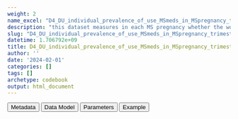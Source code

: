 ```yaml
---
weight: 2
name_excel: "D4_DU_individual_prevalence_of_use_MSmeds_in_MSpregnancy_trimesters.xlsx"
description: "this dataset measures in each MS pregnancy whether the woman  used or didn't use each of the MS medications in the trimesters before or during pregnancy (to ultimately  feed Template 3)"
slug: "D4_DU_individual_prevalence_of_use_MSmeds_in_MSpregnancy_trimesters"
datetime: 1.706792e+09
title: D4_DU_individual_prevalence_of_use_MSmeds_in_MSpregnancy_trimesters
author: ''
date: '2024-02-01'
categories: []
tags: []
archetype: codebook
output: html_document
---
```


<script src="/rmarkdown-libs/core-js/shim.min.js"></script>
<script src="/rmarkdown-libs/react/react.min.js"></script>
<script src="/rmarkdown-libs/react/react-dom.min.js"></script>
<script src="/rmarkdown-libs/reactwidget/react-tools.js"></script>
<script src="/rmarkdown-libs/htmlwidgets/htmlwidgets.js"></script>
<link href="/rmarkdown-libs/reactable/reactable.css" rel="stylesheet" />
<script src="/rmarkdown-libs/reactable-binding/reactable.js"></script>
<div class="tab">
<button class="tablinks" onclick="openCity(event, &#39;Metadata&#39;)" id="defaultOpen">Metadata</button>
<button class="tablinks" onclick="openCity(event, &#39;Data Model&#39;)">Data Model</button>
<button class="tablinks" onclick="openCity(event, &#39;Parameters&#39;)">Parameters</button>
<button class="tablinks" onclick="openCity(event, &#39;Example&#39;)">Example</button>
</div>
<div id="Metadata" class="tabcontent">
<div id="htmlwidget-1" class="reactable html-widget " style="width:auto;height:600px;"></div>
<script type="application/json" data-for="htmlwidget-1">{"x":{"tag":{"name":"Reactable","attribs":{"data":{"medatata_name":["Name of the dataset","Content of the dataset","Unit of observation","Dataset where the list of UoOs is fully listed and with 1 record per UoO","How many observations per UoO","NxUoO","Variables capturing the UoO","Primary key","Parameters",null,null,null,null,null,null,null,null,null,null,null],"metadata_content":["D4_DU_individual_prevalence_of_use_MSmeds_in_MSpregnancy_trimesters","this dataset measures in each MS pregnancy whether the woman  used or didn't use each of the MS medications in the trimesters before or during pregnancy (to ultimately  feed Template 3)","a pregnancy with MS","D3_DU_PREGNANCY-COHORT_variables where pregnancy_with_MS == 1","as many as the medicines in the parameter MSMEDICATION","1","pregnancy_id","pregnancy_id MSMEDICATION",null,null,null,null,null,null,null,null,null,null,null,null]},"columns":[{"id":"medatata_name","name":"medatata_name","type":"character"},{"id":"metadata_content","name":"metadata_content","type":"character"}],"sortable":false,"searchable":true,"pagination":false,"highlight":true,"bordered":true,"striped":true,"style":{"maxWidth":1800},"height":"600px","dataKey":"3905fb47b4029c402dc8068e4f0a57dc"},"children":[]},"class":"reactR_markup"},"evals":[],"jsHooks":[]}</script>
</div>
<div id="Data Model" class="tabcontent">
<div id="htmlwidget-2" class="reactable html-widget " style="width:auto;height:600px;"></div>
<script type="application/json" data-for="htmlwidget-2">{"x":{"tag":{"name":"Reactable","attribs":{"data":{"VarName":["pregnancy_id","medication-label","use_before_pregnancy","number_before_pregnancy","use_tri_N","number_tri_N",null,null,null,null,null,null,null,null,null,null,null,null,null,null],"Description":["identifier of the pregnancy with MS","drug that the record is referring to","whether the woman has used MSMEDICATION between start_preg_period_pre_all and end_preg_period_pre_all","number of records of MSMEDICATION between start_preg_period_pre_all and end_preg_period_pre_all - this count needs to be added to CountPrevalence","whether the woman has used MSMEDICATION between start_preg_period_during_N and end_preg_period_during_N\r\n","number of records of MSMEDICATION between start_preg_period_during_N and end_preg_period_during_N\r\n",null,null,null,null,null,null,null,null,null,null,null,null,null,null],"Format":[null,"string","binary","int","binary","int",null,null,null,null,null,null,null,null,null,null,null,null,null,null],"Vocabulary":[null,"MSMEDICATION","1 = use of the medication MSMEDICATION before pregnancy\r\n0 = no use of the medication MSMEDICATION before pregnancy",null,"1 = use of the medication MSMEDICATION during trimester N\r\n0 = no use of the medication MSMEDICATION during trimester N",null,null,null,null,null,null,null,null,null,null,null,null,null,null,null],"Parameters":[null,"MSMEDICATION",null,null,"N",null,null,null,null,null,null,null,null,null,null,null,null,null,null,null],"Notes and examples":[null,null,null,null,null,null,null,null,null,null,null,null,null,null,null,null,null,null,null,null],"Source tables and variables":["D3_DU_PREGNANCY-COHORT_variables/pregnancy_id",null,null,null,null,null,null,null,null,null,null,null,null,null,null,null,null,null,null,null],"Retrieved":[null,null,null,null,null,null,null,null,null,null,null,null,null,null,null,null,null,null,null,null],"Calculated":["yes","yes","yes","yes",null,null,null,null,null,null,null,null,null,null,null,null,null,null,null,null],"Algorithm_id":[null,null,null,null,null,null,null,null,null,null,null,null,null,null,null,null,null,null,null,null],"Rule":["D3_DU_PREGNANCY-COHORT_variables where pregnancy_with_MS == 1","use CountPrevalence with conditions <- merge all the conceptsets of the MSMEDICATIONS list in the Parameters tab and add a variable 'medication' with the corresponding parameter value, and then apply the command repeatedly with different values for entry and exit from the cohort; the cohort is always D3_DU_PREGNANCY-COHORT_variables where pregnancy_with_MS == 1\r\nprevalent_individual = CountPrevalence(Dataset_cohort = cohort,\r\n                                       Dataset_events = conditions,\r\n                                       UoO_id = c(\"pregnancy_id\"),\r\n                                       Type_prevalence = \"of use\",\r\n                                       Periods_of_time = list(list(Start_study_time,End_study_time)),\r\n                                       Start_study_time = \"20050101\",\r\n                                       End_study_time = \"20191231\",\r\n                                       Start_date = xxx, # this depends on the period before and during pregnancy that is being calculated \r\n                                       End_date = xxx, # this depends on the period before and during pregnancy that is being calculated\r\n                                       Name_condition =  \"medication\",\r\n                                       Date_condition = \"date\",\r\n                                       Conditions = MSMEDICATION, \r\n                                       Aggregate = FALSE\r\n                                       )",null,null,null,null,null,null,null,null,null,null,null,null,null,null,null,null,null,null]},"columns":[{"id":"VarName","name":"VarName","type":"character"},{"id":"Description","name":"Description","type":"character"},{"id":"Format","name":"Format","type":"character"},{"id":"Vocabulary","name":"Vocabulary","type":"character"},{"id":"Parameters","name":"Parameters","type":"character"},{"id":"Notes and examples","name":"Notes and examples","type":"logical"},{"id":"Source tables and variables","name":"Source tables and variables","type":"character"},{"id":"Retrieved","name":"Retrieved","type":"logical"},{"id":"Calculated","name":"Calculated","type":"character"},{"id":"Algorithm_id","name":"Algorithm_id","type":"logical"},{"id":"Rule","name":"Rule","type":"character"}],"sortable":false,"searchable":true,"pagination":false,"highlight":true,"bordered":true,"striped":true,"style":{"maxWidth":1800},"height":"600px","dataKey":"cccc46b153b162af34c3520ca04d9b8f"},"children":[]},"class":"reactR_markup"},"evals":[],"jsHooks":[]}</script>
</div>
<div id="Parameters" class="tabcontent">
<div id="htmlwidget-3" class="reactable html-widget " style="width:auto;height:600px;"></div>
<script type="application/json" data-for="htmlwidget-3">{"x":{"tag":{"name":"Reactable","attribs":{"data":{"Parameter":["MSMEDICATION","MSMEDICATION","MSMEDICATION","MSMEDICATION","MSMEDICATION","MSMEDICATION","MSMEDICATION","MSMEDICATION","MSMEDICATION","MSMEDICATION","MSMEDICATION","MSMEDICATION","MSMEDICATION","MSMEDICATION","MSMEDICATION","MSMEDICATION","MSMEDICATION","MSMEDICATION","MSMEDICATION","MSMEDICATION"],"Value":["alemtuzumab","azathioprine","cladribine","daclizumab","dimethyl_fumarate","fingolimod","glatiramer_acetate","interferon_beta-1a","interferon_beta-1b","mitoxantrone","natalizumab","ocrelizumab","peginterferon_beta-1a","rituximab","teriflunomide","ofatumumab","siponimod","methotrexate","cyclophosphamide","leflunomide"],"name in the SAP":["Alemtuzumab","Azathioprine","Cladribine","Daclizumab","Dimethyl fumarate","Fingolimod","Glatiramer acetate","Interferon beta-1a","Interferon beta-1b","Mitoxantrone","Natalizumab","Ocrelizumab","Peginterferon beta-1a","Rituximab","Teriflunomide","Ofatumumab","Siponimod","Methotrexate","Cyclophosphamide","Leflunomide"],"ATC":["L04AA34","L04AX01","L04AA40","L04AC01","N07XX09/ L04AX07","L04AA27","L03AX13","L03AB07","L03AB08","L01DB07","L04AA23","L04AA36","L03AB13","L01XC02/ L01FA01","L04AA31","L01XC10/ L01FA02","L04AA42","L04AX03/ L01BA01","L01AA01","L04AA13"]},"columns":[{"id":"Parameter","name":"Parameter","type":"character"},{"id":"Value","name":"Value","type":"character"},{"id":"name in the SAP","name":"name in the SAP","type":"character"},{"id":"ATC","name":"ATC","type":"character"}],"sortable":false,"searchable":true,"pagination":false,"highlight":true,"bordered":true,"striped":true,"style":{"maxWidth":1800},"height":"600px","dataKey":"924c58671126c5387a6722d656b27437"},"children":[]},"class":"reactR_markup"},"evals":[],"jsHooks":[]}</script>
</div>
<div id="Example" class="tabcontent">
<div id="htmlwidget-4" class="reactable html-widget " style="width:auto;height:600px;"></div>
<script type="application/json" data-for="htmlwidget-4">{"x":{"tag":{"name":"Reactable","attribs":{"data":{"pregnancy_id":["P001","P001","P001","P001","P001","P001","P001","P001","P001","P001","P001","P001","P001","P001","P001","P001","P001","P001","P001","P001"],"medication-label":["alemtuzumab","azathioprine","cladribine","daclizumab","dimethyl_fumarate","fingolimod","glatiramer_acetate","interferon_beta-1a","interferon_beta-1b","mitoxantrone","natalizumab","ocrelizumab","peginterferon_beta-1a","rituximab","teriflunomide","ofatumumab","siponimod","methotrexate","cyclophosphamide","leflunomide"],"use_before_pregnancy":[1,0,0,0,0,0,0,0,0,1,0,0,0,0,0,0,0,0,0,0],"number_before_pregnancy":[3,0,0,0,0,0,0,0,0,2,0,0,0,0,0,0,0,0,0,0],"use_tri_1":[1,0,0,0,0,0,0,0,0,1,0,0,0,0,0,0,0,0,1,0],"number_tri_1":[1,0,0,0,0,0,0,0,0,1,0,0,0,0,0,0,0,0,2,0],"use_tri_2":[0,0,0,0,0,0,0,0,0,0,0,0,0,0,0,0,0,0,1,0],"number_tri_2":[0,0,0,0,0,0,0,0,0,0,0,0,0,0,0,0,0,0,2,0],"use_tri_3":[0,0,0,0,0,0,0,0,0,0,0,0,0,0,0,0,0,0,1,0],"number_tri_3":[0,0,0,0,0,0,0,0,0,0,0,0,0,0,0,0,0,0,3,0]},"columns":[{"id":"pregnancy_id","name":"pregnancy_id","type":"character"},{"id":"medication-label","name":"medication-label","type":"character"},{"id":"use_before_pregnancy","name":"use_before_pregnancy","type":"numeric"},{"id":"number_before_pregnancy","name":"number_before_pregnancy","type":"numeric"},{"id":"use_tri_1","name":"use_tri_1","type":"numeric"},{"id":"number_tri_1","name":"number_tri_1","type":"numeric"},{"id":"use_tri_2","name":"use_tri_2","type":"numeric"},{"id":"number_tri_2","name":"number_tri_2","type":"numeric"},{"id":"use_tri_3","name":"use_tri_3","type":"numeric"},{"id":"number_tri_3","name":"number_tri_3","type":"numeric"}],"sortable":false,"searchable":true,"pagination":false,"highlight":true,"bordered":true,"striped":true,"style":{"maxWidth":1800},"height":"600px","dataKey":"d85198d4d30c682b1fa962f97b9d9ee6"},"children":[]},"class":"reactR_markup"},"evals":[],"jsHooks":[]}</script>
</div>
